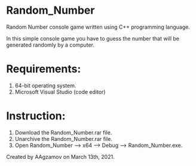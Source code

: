 # Random_Number
Random Number console game written using C++ programming language.


In this simple console game you have to guess the number that will be generated randomly by a computer.

# Requirements:
   
   1. 64-bit operating system.
   2. Microsoft Visual Studio (code editor)

# Instruction:
  
  1. Download the Random_Number.rar file.
  2. Unarchive the Random_Number.rar file.
  3. Open Random_Number --> x64 --> Debug --> Random_Number.exe.


Created by AAgzamov on March 13th, 2021.
